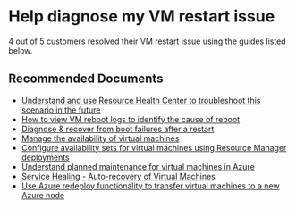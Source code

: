 <properties
	pageTitle="Help diagnose my VM restart issue"
	description="Help diagnose my VM restart issue"
	service="microsoft.classiccompute"
	resource="virtualmachines"
	authors="ScottAzure"
	ms.author="scotro"
	displayOrder=""
	selfHelpType="generic"
	supportTopicIds="32593740,32628269,32628280,32628287"
	resourceTags=""
	productPesIds="14749,14745"
	cloudEnvironments="public"
/>

# Help diagnose my VM restart issue

4 out of 5 customers resolved their VM restart issue using the guides listed below.

## **Recommended Documents**

* [Understand and use Resource Health Center to troubleshoot this scenario in the future](https://docs.microsoft.com/azure/resource-health/resource-health-overview)<br>
* [How to view VM reboot logs to identify the cause of reboot](https://azure.microsoft.com/blog/viewing-vm-reboot-logs)<br>
* [Diagnose & recover from boot failures after a restart](https://azure.microsoft.com/blog/boot-diagnostics-for-virtual-machines-v2/)<br>
* [Manage the availability of virtual machines](https://docs.microsoft.com/azure/virtual-machines/windows/manage-availability)<br>
* [Configure availability sets for virtual machines using Resource Manager deployments](https://docs.microsoft.com/azure/virtual-machines/windows/create-availability-set)<br>
* [Understand planned maintenance for virtual machines in Azure](https://docs.microsoft.com/azure/virtual-machines/windows/maintenance-and-updates)<br>
* [Service Healing - Auto-recovery of Virtual Machines](https://azure.microsoft.com/blog/service-healing-auto-recovery-of-virtual-machines)<br>
* [Use Azure redeploy functionality to transfer virtual machines to a new Azure node](https://docs.microsoft.com/azure/virtual-machines/troubleshooting/redeploy-to-new-node-windows)
